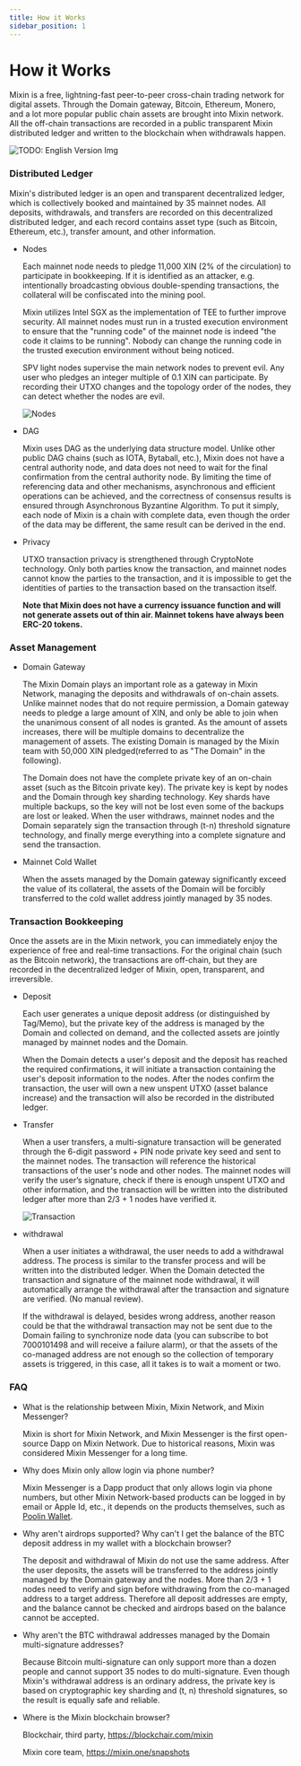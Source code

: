 ```yaml
---
title: How it Works
sidebar_position: 1
---
```


# How it Works

Mixin is a free, lightning-fast peer-to-peer cross-chain trading network for digital assets. Through the Domain gateway, Bitcoin, Ethereum, Monero, and a lot more popular public chain assets are brought into Mixin network. All the off-chain transactions are recorded in a public transparent Mixin distributed ledger and written to the blockchain when withdrawals happen.

![TODO: English Version Img](./how-it-works.svg)

### Distributed Ledger

Mixin's distributed ledger is an open and transparent decentralized ledger, which is collectively booked and maintained by 35 mainnet nodes. All deposits, withdrawals, and transfers are recorded on this decentralized distributed ledger, and each record contains asset type (such as Bitcoin, Ethereum, etc.), transfer amount, and other information.

- Nodes
 
  Each mainnet node needs to pledge 11,000 XIN (2% of the circulation) to participate in bookkeeping. If it is identified as an attacker, e.g. intentionally broadcasting obvious double-spending transactions, the collateral will be confiscated into the mining pool.

  Mixin utilizes Intel SGX as the implementation of TEE to further improve security. All mainnet nodes must run in a trusted execution environment to ensure that the "running code" of the mainnet node is indeed "the code it claims to be running". Nobody can change the running code in the trusted execution environment without being noticed.

  SPV light nodes supervise the main network nodes to prevent evil. Any user who pledges an integer multiple of 0.1 XIN can participate. By recording their UTXO changes and the topology order of the nodes, they can detect whether the nodes are evil.

  ![Nodes](./how-it-works-nodes.svg)

- DAG

  Mixin uses DAG as the underlying data structure model. Unlike other public DAG chains (such as IOTA, Bytaball, etc.), Mixin does not have a central authority node, and data does not need to wait for the final confirmation from the central authority node. By limiting the time of referencing data and other mechanisms, asynchronous and efficient operations can be achieved, and the correctness of consensus results is ensured through Asynchronous Byzantine Algorithm. To put it simply, each node of Mixin is a chain with complete data, even though the order of the data may be different, the same result can be derived in the end.
 
- Privacy

  UTXO transaction privacy is strengthened through CryptoNote technology. Only both parties know the transaction, and mainnet nodes cannot know the parties to the transaction, and it is impossible to get the identities of parties to the transaction based on the transaction itself.

  **Note that Mixin does not have a currency issuance function and will not generate assets out of thin air. Mainnet tokens have always been ERC-20 tokens.**

### Asset Management

- Domain Gateway

  The Mixin Domain plays an important role as a gateway in Mixin Network, managing the deposits and withdrawals of on-chain assets. Unlike mainnet nodes that do not require permission, a Domain gateway needs to pledge a large amount of XIN, and only be able to join when the unanimous consent of all nodes is granted. As the amount of assets increases, there will be multiple domains to decentralize the management of assets. The existing Domain is managed by the Mixin team with 50,000 XIN pledged(referred to as "The Domain" in the following).

  The Domain does not have the complete private key of an on-chain asset (such as the Bitcoin private key). The private key is kept by nodes and the Domain through key sharding technology. Key shards have multiple backups, so the key will not be lost even some of the backups are lost or leaked. When the user withdraws, mainnet nodes and the Domain separately sign the transaction through (t-n) threshold signature technology, and finally merge everything into a complete signature and send the transaction.

- Mainnet Cold Wallet

  When the assets managed by the Domain gateway significantly exceed the value of its collateral, the assets of the Domain will be forcibly transferred to the cold wallet address jointly managed by 35 nodes.


### Transaction Bookkeeping

Once the assets are in the Mixin network, you can immediately enjoy the experience of free and real-time transactions. For the original chain (such as the Bitcoin network), the transactions are off-chain, but they are recorded in the decentralized ledger of Mixin, open, transparent, and irreversible.

- Deposit

  Each user generates a unique deposit address (or distinguished by Tag/Memo), but the private key of the address is managed by the Domain and collected on demand, and the collected assets are jointly managed by mainnet nodes and the Domain.

  When the Domain detects a user's deposit and the deposit has reached the required confirmations, it will initiate a transaction containing the user's deposit information to the nodes. After the nodes confirm the transaction, the user will own a new unspent UTXO (asset balance increase) and the transaction will also be recorded in the distributed ledger.

- Transfer

  When a user transfers, a multi-signature transaction will be generated through the 6-digit password + PIN node private key seed and sent to the mainnet nodes. The transaction will reference the historical transactions of the user's node and other nodes. The mainnet nodes will verify the user’s signature, check if there is enough unspent UTXO and other information, and the transaction will be written into the distributed ledger after more than 2/3 + 1 nodes have verified it.

  ![Transaction](./full-node-transaction.png)

- withdrawal

  When a user initiates a withdrawal, the user needs to add a withdrawal address. The process is similar to the transfer process and will be written into the distributed ledger. When the Domain detected the transaction and signature of the mainnet node withdrawal, it will automatically arrange the withdrawal after the transaction and signature are verified. (No manual review).

  If the withdrawal is delayed, besides wrong address, another reason could be that the withdrawal transaction may not be sent due to the Domain failing to synchronize node data (you can subscribe to bot 7000101498 and will receive a failure alarm), or that the assets of the co-managed address are not enough so the collection of temporary assets is triggered, in this case, all it takes is to wait a moment or two.

### FAQ

- What is the relationship between Mixin, Mixin Network, and Mixin Messenger?
  
  Mixin is short for Mixin Network, and Mixin Messenger is the first open-source Dapp on Mixin Network. Due to historical reasons, Mixin was considered Mixin Messenger for a long time.

- Why does Mixin only allow login via phone number?

  Mixin Messenger is a Dapp product that only allows login via phone numbers, but other Mixin Network-based products can be logged in by email or Apple Id, etc., it depends on the products themselves, such as [Poolin Wallet](http://poolin.fi).  

- Why aren't airdrops supported? Why can't I get the balance of the BTC deposit address in my wallet with a blockchain browser?

  The deposit and withdrawal of Mixin do not use the same address. After the user deposits, the assets will be transferred to the address jointly managed by the Domain gateway and the nodes. More than 2/3 + 1 nodes need to verify and sign before withdrawing from the co-managed address to a target address. Therefore all deposit addresses are empty, and the balance cannot be checked and airdrops based on the balance cannot be accepted.
  
- Why aren't the BTC withdrawal addresses managed by the Domain multi-signature addresses?

  Because Bitcoin multi-signature can only support more than a dozen people and cannot support 35 nodes to do multi-signature. Even though Mixin's withdrawal address is an ordinary address, the private key is based on cryptographic key sharding and (t, n) threshold signatures, so the result is equally safe and reliable.

- Where is the Mixin blockchain browser?

  Blockchair, third party, https://blockchair.com/mixin

  Mixin core team, https://mixin.one/snapshots
